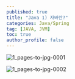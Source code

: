 ```yaml
---
published: true
title: "Java 1) 자바란?" 
categories: Java/Spring
tag: [JAVA, JVM] 
toc: true
author_profile: false 
---
```


![1_pages-to-jpg-0001](https://github.com/Vida0822/Algorithm/assets/132312673/0755047f-0d12-4517-93aa-e95afddaf2b3)

![1_pages-to-jpg-0002](https://github.com/Vida0822/Algorithm/assets/132312673/7a1b20dd-0050-4d8e-88d6-988167eabe29)
